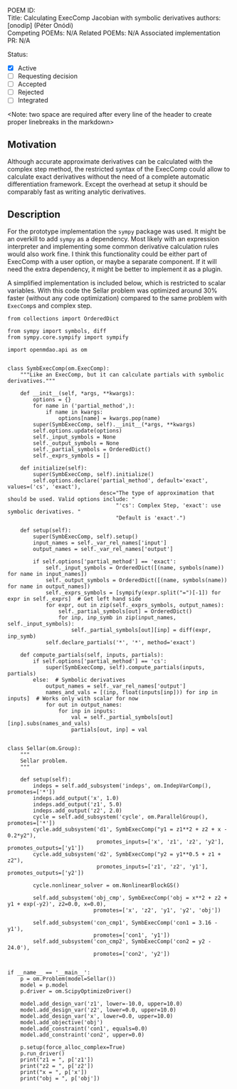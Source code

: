 POEM ID:  
Title: Calculating ExecComp Jacobian with symbolic derivatives
authors: [onodip] (Péter Onódi)   
Competing POEMs: N/A
Related POEMs: N/A
Associated implementation PR: N/A

Status:

- [x] Active
- [ ] Requesting decision
- [ ] Accepted
- [ ] Rejected
- [ ] Integrated

<Note: two space are required after every line of the header to create proper linebreaks in the markdown>


Motivation
----------

Although accurate approximate derivatives can be calculated with the complex step method, the restricted syntax 
of the ExecComp could allow to calculate exact derivatives without the need of a complete automatic 
differentiation framework. Except the overhead at setup it should be comparably fast as writing analytic derivatives.

Description
-----------

For the prototype implementation the `sympy` package was used. It might be an overkill to add `sympy` as a 
dependency. Most likely with an expression interpreter and implementing some common derivative calculation 
rules would also work fine. I think this functionality could be either part of ExecComp with a user option, 
or maybe a separate component. If it will need the extra dependency, it might be better to implement it  as a plugin.

A simplified implementation is included below, which is restricted to scalar variables.
With this code the Sellar problem was optimized around 30% faster (without any code optimization) compared to 
the same problem with `ExecComp`s and complex step.

```
from collections import OrderedDict

from sympy import symbols, diff
from sympy.core.sympify import sympify

import openmdao.api as om


class SymbExecComp(om.ExecComp):
    """Like an ExecComp, but it can calculate partials with symbolic derivatives."""

    def __init__(self, *args, **kwargs):
        options = {}
        for name in ('partial_method',):
            if name in kwargs:
                options[name] = kwargs.pop(name)
        super(SymbExecComp, self).__init__(*args, **kwargs)
        self.options.update(options)
        self._input_symbols = None
        self._output_symbols = None
        self._partial_symbols = OrderedDict()
        self._exprs_symbols = []

    def initialize(self):
        super(SymbExecComp, self).initialize()
        self.options.declare('partial_method', default='exact', values=('cs', 'exact'),
                             desc="The type of approximation that should be used. Valid options include: "
                                  "'cs': Complex Step, 'exact': use symbolic derivatives. "
                                  "Default is 'exact'.")

    def setup(self):
        super(SymbExecComp, self).setup()
        input_names = self._var_rel_names['input']
        output_names = self._var_rel_names['output']

        if self.options['partial_method'] == 'exact':
            self._input_symbols = OrderedDict([(name, symbols(name)) for name in input_names])
            self._output_symbols = OrderedDict([(name, symbols(name)) for name in output_names])
            self._exprs_symbols = [sympify(expr.split("=")[-1]) for expr in self._exprs]  # Get left hand side
            for expr, out in zip(self._exprs_symbols, output_names):
                self._partial_symbols[out] = OrderedDict()
                for inp, inp_symb in zip(input_names, self._input_symbols):
                    self._partial_symbols[out][inp] = diff(expr, inp_symb)
            self.declare_partials('*', '*', method='exact')

    def compute_partials(self, inputs, partials):
        if self.options['partial_method'] == 'cs':
            super(SymbExecComp, self).compute_partials(inputs, partials)
        else:  # Symbolic derivatives
            output_names = self._var_rel_names['output']
            names_and_vals = [(inp, float(inputs[inp])) for inp in inputs]  # Works only with scalar for now
            for out in output_names:
                for inp in inputs:
                    val = self._partial_symbols[out][inp].subs(names_and_vals)
                    partials[out, inp] = val


class Sellar(om.Group):
    """
    Sellar problem.
    """

    def setup(self):
        indeps = self.add_subsystem('indeps', om.IndepVarComp(), promotes=['*'])
        indeps.add_output('x', 1.0)
        indeps.add_output('z1', 5.0)
        indeps.add_output('z2', 2.0)
        cycle = self.add_subsystem('cycle', om.ParallelGroup(), promotes=['*'])
        cycle.add_subsystem('d1', SymbExecComp("y1 = z1**2 + z2 + x - 0.2*y2"),
                            promotes_inputs=['x', 'z1', 'z2', 'y2'], promotes_outputs=['y1'])
        cycle.add_subsystem('d2', SymbExecComp("y2 = y1**0.5 + z1 + z2"),
                            promotes_inputs=['z1', 'z2', 'y1'], promotes_outputs=['y2'])

        cycle.nonlinear_solver = om.NonlinearBlockGS()

        self.add_subsystem('obj_cmp', SymbExecComp('obj = x**2 + z2 + y1 + exp(-y2)', z2=0.0, x=0.0),
                           promotes=['x', 'z2', 'y1', 'y2', 'obj'])

        self.add_subsystem('con_cmp1', SymbExecComp('con1 = 3.16 - y1'),
                           promotes=['con1', 'y1'])
        self.add_subsystem('con_cmp2', SymbExecComp('con2 = y2 - 24.0'),
                           promotes=['con2', 'y2'])


if __name__ == '__main__':
    p = om.Problem(model=Sellar())
    model = p.model
    p.driver = om.ScipyOptimizeDriver()

    model.add_design_var('z1', lower=-10.0, upper=10.0)
    model.add_design_var('z2', lower=0.0, upper=10.0)
    model.add_design_var('x', lower=0.0, upper=10.0)
    model.add_objective('obj')
    model.add_constraint('con1', equals=0.0)
    model.add_constraint('con2', upper=0.0)

    p.setup(force_alloc_complex=True)
    p.run_driver()
    print("z1 = ", p['z1'])
    print("z2 = ", p['z2'])
    print("x = ", p['x'])
    print("obj = ", p['obj'])

```



